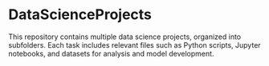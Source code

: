 # DataScienceProjects
This repository contains multiple data science projects, organized into subfolders. Each task includes relevant files such as Python scripts, Jupyter notebooks, and datasets for analysis and model development. 
